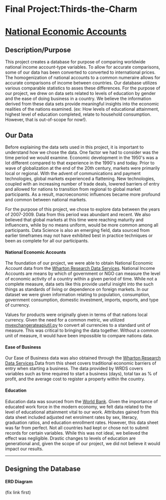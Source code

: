 # Final Project:Thirds-the-Charm
# <u>National Economic Accounts</u>

## Description/Purpose

This project creates a database for purpose of comparing  worldwide national income account-type variables. To allow for accurate comparisons, some of our data has been converted to  converted to international prices. The homogenization of national accounts to a common numeraire allows for accurate comparisons of income between countries. Our database utilizes various comparable statistics to asses these differences. For the purpose of our project, we drew on data sets related to levels of education by gender and the ease of doing business in a country. We believe the information derived from these data sets provide meaningful insights into the economic realities of the nations examined. (ex: How levels of educational attainment, highest level of education completed, relate to household consumption. However, that is out-of-scope for now!).

## Our Data

Before explaining the data sets used in this project, it is important to understand how we chose the data. One factor we had to consider was the time period we would examine. Economic development in the 1950's was a lot different compared to that experience in the 1990's and today. Prior to wave of globalization at the end of the 20th century, markets were primarily local or regional. With the advent of communications and payment technologies, global markets experienced a flattening. New technologies, coupled with an increasing number of trade deals, lowered barriers of entry and allowed for nations to transition from regional to global market  participants. As a result, macroeconomic influences became more profound and common between national markets.

For the purpose of this project, we chose to explore data between the years of 2007-2009. Data from this period was abundant and recent. We also believed that global markets at this time were reaching maturity and influencers, while by no means uniform, would be more common among all participants. Data Science is also an emerging field, data sourced from earlier timeframes may not have exhibited best in practice techniques or been as complete for all our participants.    

#### National Economic Accounts

The foundation of our project, we were able to obtain National Economic Account data from the [Wharton Research Data Services](https://wrds-www.wharton.upenn.edu/pages/). National Income Accounts are means by which of government or NGO can measure the level of economic activity of a country within a given period of time. While not a complete measure, data sets like this provide useful insight into the such things as standards of living or dependence on foreign markets. In our dataset we were given information relating to population, consumption, government consumption, domestic investment, imports, exports, and type of currency.

Values for products were originally given in terms of that nations local currency. Given the need for a common metric, we utilized [myexchangerateapiutil.py](myexchangerateapiutil.py) to convert all currencies to a standard unit of measure. This was critical to bringing the data together. Without a common unit of measure, it would have been impossible to compare nations data.   


#### Ease of Business

Our Ease of Business data was also obtained through the [Wharton Research Data Services](https://wrds-www.wharton.upenn.edu/pages/).Data from this sheet covers traditional economic barriers of entry when starting a business. The data provided by WRDS covers variables such as time required to start a business (days), total tax as % of profit, and the average cost to register a property within the country.  

#### Education

Education data was sourced from the [World Bank](https://data.worldbank.org/). Given the importance of educated work force in the modern economy, we felt data related to the level of educational attainment vital to our work. Attributes gained from this data sheet included adjusted net enrolment rates by sex, literacy, graduation ratios, and education enrollment rates. However, this data sheet was far from perfect. Not all countries had kept or chose not to submit records for certain variables. While this was not ideal, we believed the effect was negligible. Drastic changes to levels of education are generational and, given the scope of our project, we did not believe it would impact our results.

----
  ## Designing the Database



#### ERD Diagram

(fix link first)
